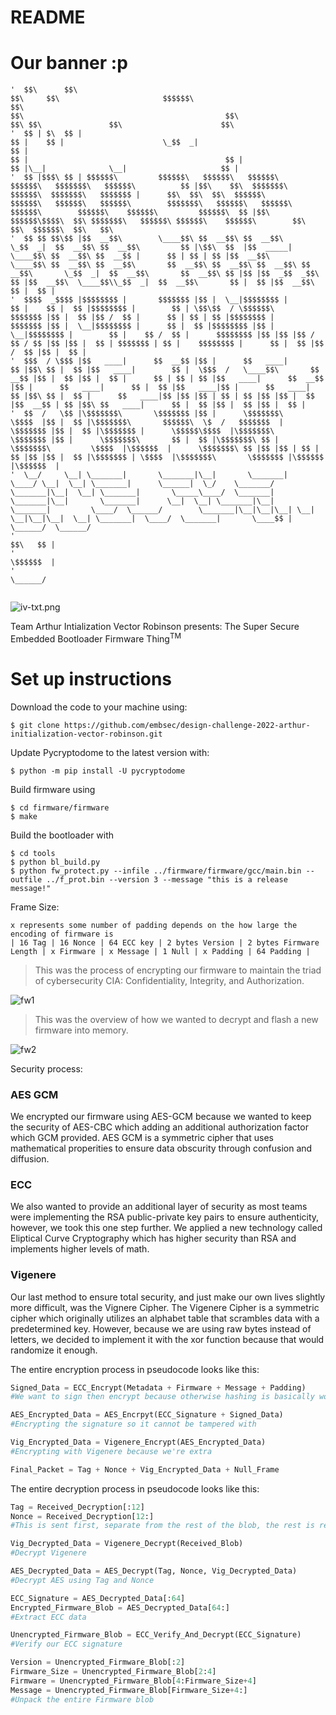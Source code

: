 # README

# Our banner :p

```
'  $$\      $$\                                                       $$\     $$\                       $$$$$$\                                                    $$\                                                                         $$\                                             $$\                               $$\ $$\               $$\                      $$\                                                   
'  $$ | $\  $$ |                                                      $$ |    $$ |                      \_$$  _|                                                   $$ |                                                                        $$ |                                            $$ |                              $$ |\__|              \__|                     $$ |                                                  
'  $$ |$$$\ $$ | $$$$$$\         $$$$$$\   $$$$$$\   $$$$$$\        $$$$$$\   $$$$$$$\   $$$$$$\          $$ |$$\    $$\  $$$$$$$\        $$$$$$\  $$$$$$$\   $$$$$$$ |      $$\  $$\  $$\  $$$$$$\         $$$$$$\   $$$$$$\   $$$$$$\        $$$$$$$\   $$$$$$\   $$$$$$\   $$$$$$\        $$$$$$\    $$$$$$\         $$$$$$\  $$ |$$\ $$$$$$\$$$$\  $$\ $$$$$$$\   $$$$$$\ $$$$$$\    $$$$$$\        $$\   $$\  $$$$$$\  $$\   $$\ 
'  $$ $$ $$\$$ |$$  __$$\        \____$$\ $$  __$$\ $$  __$$\       \_$$  _|  $$  __$$\ $$  __$$\         $$ |\$$\  $$  |$$  _____|       \____$$\ $$  __$$\ $$  __$$ |      $$ | $$ | $$ |$$  __$$\        \____$$\ $$  __$$\ $$  __$$\       $$  __$$\ $$  __$$\ $$  __$$\ $$  __$$\       \_$$  _|  $$  __$$\       $$  __$$\ $$ |$$ |$$  _$$  _$$\ $$ |$$  __$$\  \____$$\\_$$  _|  $$  __$$\       $$ |  $$ |$$  __$$\ $$ |  $$ |
'  $$$$  _$$$$ |$$$$$$$$ |       $$$$$$$ |$$ |  \__|$$$$$$$$ |        $$ |    $$ |  $$ |$$$$$$$$ |        $$ | \$$\$$  / \$$$$$$\         $$$$$$$ |$$ |  $$ |$$ /  $$ |      $$ | $$ | $$ |$$$$$$$$ |       $$$$$$$ |$$ |  \__|$$$$$$$$ |      $$ |  $$ |$$$$$$$$ |$$ |  \__|$$$$$$$$ |        $$ |    $$ /  $$ |      $$$$$$$$ |$$ |$$ |$$ / $$ / $$ |$$ |$$ |  $$ | $$$$$$$ | $$ |    $$$$$$$$ |      $$ |  $$ |$$ /  $$ |$$ |  $$ |
'  $$$  / \$$$ |$$   ____|      $$  __$$ |$$ |      $$   ____|        $$ |$$\ $$ |  $$ |$$   ____|        $$ |  \$$$  /   \____$$\       $$  __$$ |$$ |  $$ |$$ |  $$ |      $$ | $$ | $$ |$$   ____|      $$  __$$ |$$ |      $$   ____|      $$ |  $$ |$$   ____|$$ |      $$   ____|        $$ |$$\ $$ |  $$ |      $$   ____|$$ |$$ |$$ | $$ | $$ |$$ |$$ |  $$ |$$  __$$ | $$ |$$\ $$   ____|      $$ |  $$ |$$ |  $$ |$$ |  $$ |
'  $$  /   \$$ |\$$$$$$$\       \$$$$$$$ |$$ |      \$$$$$$$\         \$$$$  |$$ |  $$ |\$$$$$$$\       $$$$$$\  \$  /   $$$$$$$  |      \$$$$$$$ |$$ |  $$ |\$$$$$$$ |      \$$$$$\$$$$  |\$$$$$$$\       \$$$$$$$ |$$ |      \$$$$$$$\       $$ |  $$ |\$$$$$$$\ $$ |      \$$$$$$$\         \$$$$  |\$$$$$$  |      \$$$$$$$\ $$ |$$ |$$ | $$ | $$ |$$ |$$ |  $$ |\$$$$$$$ | \$$$$  |\$$$$$$$\       \$$$$$$$ |\$$$$$$  |\$$$$$$  |
'  \__/     \__| \_______|       \_______|\__|       \_______|         \____/ \__|  \__| \_______|      \______|  \_/    \_______/        \_______|\__|  \__| \_______|       \_____\____/  \_______|       \_______|\__|       \_______|      \__|  \__| \_______|\__|       \_______|         \____/  \______/        \_______|\__|\__|\__| \__| \__|\__|\__|  \__| \_______|  \____/  \_______|       \____$$ | \______/  \______/ 
'                                                                                                                                                                                                                                                                                                                                                                                                       $$\   $$ |                    
'                                                                                                                                                                                                                                                                                                                                                                                                       \$$$$$$  |                    
'                                                                                                                                                                                                                                                                                                                                                                                                        \______/                     


```

![iv-txt.png](iv-txt.png)

Team Arthur Intialization Vector Robinson presents: The Super Secure Embedded Bootloader Firmware Thing<sup>TM</sup>

# Set up instructions

Download the code to your machine using:
```
$ git clone https://github.com/embsec/design-challenge-2022-arthur-initialization-vector-robinson.git
```

Update Pycryptodome to the latest version with:
```
$ python -m pip install -U pycryptodome
```

Build firmware using
```
$ cd firmware/firmware
$ make
```

Build the bootloader with
```
$ cd tools
$ python bl_build.py
$ python fw_protect.py --infile ../firmware/firmware/gcc/main.bin --outfile ../f_prot.bin --version 3 --message "this is a release message!"
```


Frame Size:
```
x represents some number of padding depends on the how large the encoding of firmware is
| 16 Tag | 16 Nonce | 64 ECC key | 2 bytes Version | 2 bytes Firmware Length | x Firmware | x Message | 1 Null | x Padding | 64 Padding |
```

> This was the process of encrypting our firmware to maintain the triad of cybersecurity CIA: Confidentiality, Integrity, and Authorization.

![fw1](fwprotect.PNG)

> This was the overview of how we wanted to decrypt and flash a new firmware into memory.

![fw2](fwprotect2.PNG)

Security process:

### AES GCM
We encrypted our firmware using AES-GCM because we wanted to keep the security of AES-CBC which adding an additional authorization factor which GCM provided. AES GCM is a symmetric cipher that uses mathematical properities to ensure data obscurity through confusion and diffusion.

### ECC
We also wanted to provide an additional layer of security as most teams were implementing the RSA public-private key pairs to ensure authenticity, however, we took this one step further. We applied a new technology called Eliptical Curve Cryptography which has higher security than RSA and implements higher levels of math.

### Vigenere
Our last method to ensure total security, and just make our own lives slightly more difficult, was the Vignere Cipher. The Vigenere Cipher is a symmetric cipher which originally utilizes an alphabet table that scrambles data with a predetermined key. However, because we are using raw bytes instead of letters, we decided to implement it with the xor function because that would randomize it enough.

The entire encryption process in pseudocode looks like this:

```py
Signed_Data = ECC_Encrypt(Metadata + Firmware + Message + Padding)
#We want to sign then encrypt because otherwise hashing is basically worthless

AES_Encrypted_Data = AES_Encrpyt(ECC_Signature + Signed_Data)
#Encrypting the signature so it cannot be tampered with

Vig_Encrypted_Data = Vigenere_Encrypt(AES_Encrypted_Data)
#Encrypting with Vigenere because we're extra

Final_Packet = Tag + Nonce + Vig_Encrypted_Data + Null_Frame
```

The entire decryption process in pseudocode looks like this:

```py
Tag = Received_Decryption[:12]
Nonce = Received_Decryption[12:]
#This is sent first, separate from the rest of the blob, the rest is received in frames of 64

Vig_Decrypted_Data = Vigenere_Decrypt(Received_Blob)
#Decrypt Vigenere

AES_Decrypted_Data = AES_Decrypt(Tag, Nonce, Vig_Decrypted_Data)
#Decrypt AES using Tag and Nonce

ECC_Signature = AES_Decrypted_Data[:64]
Encrypted_Firmware_Blob = AES_Decrypted_Data[64:]
#Extract ECC data

Unencrypted_Firmware_Blob = ECC_Verify_And_Decrypt(ECC_Signature)
#Verify our ECC signature

Version = Unencrypted_Firmware_Blob[:2]
Firmware_Size = Unencrypted_Firmware_Blob[2:4]
Firmware = Unencrypted_Firmware_Blob[4:Firmware_Size+4]
Message = Unencrypted_Firmware_Blob[Firmware_Size+4:]
#Unpack the entire Firmware blob
```
